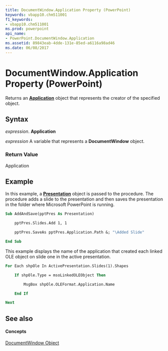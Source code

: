 ```yaml
---
title: DocumentWindow.Application Property (PowerPoint)
keywords: vbapp10.chm511001
f1_keywords:
- vbapp10.chm511001
ms.prod: powerpoint
api_name:
- PowerPoint.DocumentWindow.Application
ms.assetid: 89843eab-4dde-131e-85ed-a6116a98ad46
ms.date: 06/08/2017
---
```



# DocumentWindow.Application Property (PowerPoint)

Returns an  **[Application](PowerPoint.Application.md)** object that represents the creator of the specified object.


## Syntax

 _expression_. **Application**

 _expression_ A variable that represents a **DocumentWindow** object.


### Return Value

Application


## Example

In this example, a  **[Presentation](PowerPoint.Presentation.md)** object is passed to the procedure. The procedure adds a slide to the presentation and then saves the presentation in the folder where Microsoft PowerPoint is running.


```vb
Sub AddAndSave(pptPres As Presentation)

    pptPres.Slides.Add 1, 1

    pptPres.SaveAs pptPres.Application.Path &; "\Added Slide"

End Sub
```

This example displays the name of the application that created each linked OLE object on slide one in the active presentation.




```vb
For Each shpOle In ActivePresentation.Slides(1).Shapes

    If shpOle.Type = msoLinkedOLEObject Then

        MsgBox shpOle.OLEFormat.Application.Name

    End If

Next
```


## See also


#### Concepts


[DocumentWindow Object](PowerPoint.DocumentWindow.md)


